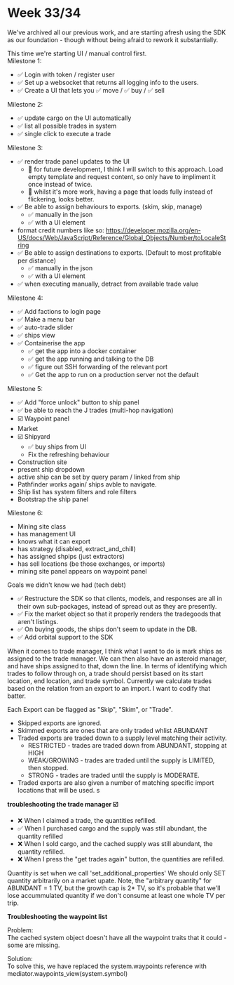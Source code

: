 # Week 33/34

We've archived all our previous work, and are starting afresh using the SDK as our foundation - though without being afraid to rework it substantially.  

This time we're starting UI / manual control first.  
Milestone 1:   
* ✅ Login with token / register user 
* ✅ Set up a websocket that returns all logging info to the users.
* ✅ Create a UI that lets you ✅ move / ✅ buy / ✅ sell

Milestone 2:  
* ✅ update cargo on the UI automatically
* ✅ list all possible trades in system
* ✅ single click to execute a trade

Milestone 3: 
* ✅ render trade panel updates to the UI 
  * 🤔 for future development, I think I will switch to this approach. Load empty template and request content, so only have to impliment it once instead of twice.
  * 🤔 whilst it's more work, having a page that loads fully instead of flickering, looks better.
* ✅ Be able to assign behaviours to exports. (skim, skip, manage)
  * ✅ manually in the json
  * ✅ with a UI element
* format credit numbers like so: https://developer.mozilla.org/en-US/docs/Web/JavaScript/Reference/Global_Objects/Number/toLocaleString
* ✅ Be able to assign destinations to exports. (Default to most profitable per distance)
  * ✅ manually in the json
  * ✅ with a UI element
* ✅ when executing manually, detract from available trade value

Milestone 4: 
* ✅ Add factions to login page
* ✅ Make a menu bar
* ✅ auto-trade slider
* ✅ ships view
* ✅ Containerise the app
  * ✅ get the app into a docker container
  * ✅ get the app running and talking to the DB
  * ✅ figure out SSH forwarding of the relevant port
  * ✅ Get the app to run on a production server not the default

Milestone 5:
* ✅ Add "force unlock" button to ship panel
* ✅ be able to reach the J trades (multi-hop navigation)
* ☑️ Waypoint panel 
 * Market
 * ☑️ Shipyard
   * ✅ buy ships from UI
   * Fix the refreshing behaviour
 * Construction site
 * present ship dropdown
 * active ship can be set by query param / linked from ship
* Pathfinder works again/ ships avble to navigate.
* Ship list has system filters and role filters
* Bootstrap the ship panel


Milestone 6: 
* Mining site class 
 * has management UI
 * knows what it can export
 * has strategy (disabled, extract_and_chill)
 * has assigned shpips (just extractors)
 * has sell locations (be those exchanges, or imports)
* mining site panel appears on waypoint panel 

Goals we didn't know we had (tech debt)
* ✅ Restructure the SDK so that clients, models, and responses are all in their own sub-packages, instead of spread out as they are presently.
* ✅ Fix the market object so that it properly renders the tradegoods that aren't listings.
* ✅ On buying goods, the ships don't seem to update in the DB.
* ✅ Add orbital support to the SDK


When it comes to trade manager, I think what I want to do is mark ships as assigned to the trade manager. We can then also have an asteroid manager, and have ships assigned to that, down the line.
In terms of identifying which trades to follow through on, a trade should persist based on its start location, end location, and trade symbol.
Currently we calculate trades based on the relation from an export to an import. I want to codify that batter.

Each Export can be flagged as "Skip", "Skim", or "Trade".
* Skipped exports are ignored. 
* Skimmed exports are ones that are only traded whlist ABUNDANT
* Traded exports are traded down to a supply level matching their activity.
  * RESTRICTED - trades are traded down from ABUNDANT, stopping at HIGH
  * WEAK/GROWING - trades are traded until the supply is LIMITED, then stopped.
  * STRONG - trades are traded until the supply is MODERATE.
* Traded exports are also given a number of matching specific import locations that will be used. s



**troubleshooting the trade manager ☑️**

* ❌ When I claimed a trade, the quantities refilled.
* ✅ When I purchased cargo and the supply was still abundant, the quantity refilled
* ❌ When I sold cargo, and the cached supply was still abundant, the quantity refilled.
* ❌ When I press the "get trades again" button, the quantities are refilled.

Quantity is set when we call 'set_additional_properties'
We should only SET quantity arbitrarily on a market upate. 
Note, the "arbitrary quantity" for ABUNDANT = 1 TV, but the growth cap is 2* TV, so it's probable that we'll lose accummulated quantity if we don't consume at least one whole TV per trip.


**Troubleshooting the waypoint list**

Problem:  
The cached system object doesn't have all the waypoint traits that it could - some are missing.  

Solution:  
To solve this, we have replaced the system.waypoints reference with mediator.waypoints_view(system.symbol)


